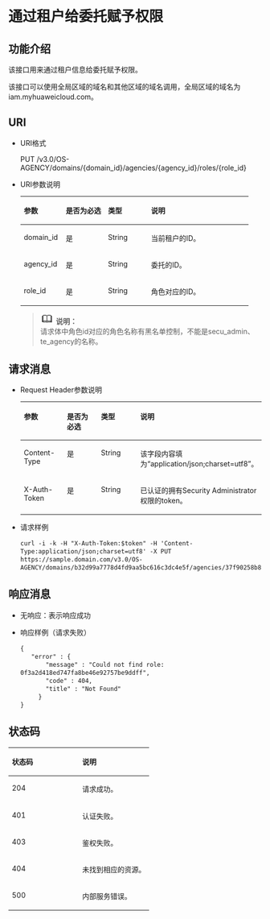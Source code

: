 # 通过租户给委托赋予权限<a name="zh-cn_topic_0079467624"></a>

## 功能介绍<a name="sd32cbb7d5afd415d8a47d1f36476f58e"></a>

该接口用来通过租户信息给委托赋予权限。

该接口可以使用全局区域的域名和其他区域的域名调用，全局区域的域名为iam.myhuaweicloud.com。

## URI<a name="s8bfb266fc6fd4b4fbcdb7c5b37fec0c3"></a>

-   URI格式

    PUT /v3.0/OS-AGENCY/domains/\{domain\_id\}/agencies/\{agency\_id\}/roles/\{role\_id\}


-   URI参数说明

    <a name="t7d98a5ad17d24daa8e58656f6da291de"></a>
    <table><thead align="left"><tr id="r5e7d0413da724067991bb18271aa331f"><th class="cellrowborder" valign="top" width="18.360000000000003%" id="mcps1.1.5.1.1"><p id="a3a948e8952044840bfe547d49baa12c7"><a name="a3a948e8952044840bfe547d49baa12c7"></a><a name="a3a948e8952044840bfe547d49baa12c7"></a>参数</p>
    </th>
    <th class="cellrowborder" valign="top" width="18.48%" id="mcps1.1.5.1.2"><p id="a2b1a382248774519929c9fe14900ceed"><a name="a2b1a382248774519929c9fe14900ceed"></a><a name="a2b1a382248774519929c9fe14900ceed"></a>是否为必选</p>
    </th>
    <th class="cellrowborder" valign="top" width="18.86%" id="mcps1.1.5.1.3"><p id="af253bd8fb6384746a335ac225b05565b"><a name="af253bd8fb6384746a335ac225b05565b"></a><a name="af253bd8fb6384746a335ac225b05565b"></a>类型</p>
    </th>
    <th class="cellrowborder" valign="top" width="44.3%" id="mcps1.1.5.1.4"><p id="af46f0afead2b4f6aac8fa304ec0bc334"><a name="af46f0afead2b4f6aac8fa304ec0bc334"></a><a name="af46f0afead2b4f6aac8fa304ec0bc334"></a>说明</p>
    </th>
    </tr>
    </thead>
    <tbody><tr id="r8313928b14dc4dcd84b6a9f507104888"><td class="cellrowborder" valign="top" width="18.360000000000003%" headers="mcps1.1.5.1.1 "><p id="ac8d7ad96322f4179af858eb5c419e8d1"><a name="ac8d7ad96322f4179af858eb5c419e8d1"></a><a name="ac8d7ad96322f4179af858eb5c419e8d1"></a>domain_id</p>
    </td>
    <td class="cellrowborder" valign="top" width="18.48%" headers="mcps1.1.5.1.2 "><p id="ab6a68ef3a12c48e2ad342c2f352de1f8"><a name="ab6a68ef3a12c48e2ad342c2f352de1f8"></a><a name="ab6a68ef3a12c48e2ad342c2f352de1f8"></a>是</p>
    </td>
    <td class="cellrowborder" valign="top" width="18.86%" headers="mcps1.1.5.1.3 "><p id="a3f7ce8cf115c4393b7931d8fde530e4c"><a name="a3f7ce8cf115c4393b7931d8fde530e4c"></a><a name="a3f7ce8cf115c4393b7931d8fde530e4c"></a>String</p>
    </td>
    <td class="cellrowborder" valign="top" width="44.3%" headers="mcps1.1.5.1.4 "><p id="a6aa971030c4748a698bb3b4898cd1305"><a name="a6aa971030c4748a698bb3b4898cd1305"></a><a name="a6aa971030c4748a698bb3b4898cd1305"></a>当前租户的ID。</p>
    </td>
    </tr>
    <tr id="r347ae7b1f64e41c98cee1ab0d52732cd"><td class="cellrowborder" valign="top" width="18.360000000000003%" headers="mcps1.1.5.1.1 "><p id="a7ea4dd5a3c8448e7b705f201030eec17"><a name="a7ea4dd5a3c8448e7b705f201030eec17"></a><a name="a7ea4dd5a3c8448e7b705f201030eec17"></a>agency_id</p>
    </td>
    <td class="cellrowborder" valign="top" width="18.48%" headers="mcps1.1.5.1.2 "><p id="afff03be279884bdca910434905df5e21"><a name="afff03be279884bdca910434905df5e21"></a><a name="afff03be279884bdca910434905df5e21"></a>是</p>
    </td>
    <td class="cellrowborder" valign="top" width="18.86%" headers="mcps1.1.5.1.3 "><p id="a237c5e94daba453680ae069a9fba48df"><a name="a237c5e94daba453680ae069a9fba48df"></a><a name="a237c5e94daba453680ae069a9fba48df"></a>String</p>
    </td>
    <td class="cellrowborder" valign="top" width="44.3%" headers="mcps1.1.5.1.4 "><p id="a41754287d487497484900718c4a1be30"><a name="a41754287d487497484900718c4a1be30"></a><a name="a41754287d487497484900718c4a1be30"></a>委托的ID。</p>
    </td>
    </tr>
    <tr id="r89bba46793dd4b9d9bc5744ca825d840"><td class="cellrowborder" valign="top" width="18.360000000000003%" headers="mcps1.1.5.1.1 "><p id="a8e16f5a068404d1f970f5c179131e358"><a name="a8e16f5a068404d1f970f5c179131e358"></a><a name="a8e16f5a068404d1f970f5c179131e358"></a>role_id</p>
    </td>
    <td class="cellrowborder" valign="top" width="18.48%" headers="mcps1.1.5.1.2 "><p id="af05e7037b0c94ea38da2c3f75fddb326"><a name="af05e7037b0c94ea38da2c3f75fddb326"></a><a name="af05e7037b0c94ea38da2c3f75fddb326"></a>是</p>
    </td>
    <td class="cellrowborder" valign="top" width="18.86%" headers="mcps1.1.5.1.3 "><p id="a8fce5747cb1a4317887544fd61d2c988"><a name="a8fce5747cb1a4317887544fd61d2c988"></a><a name="a8fce5747cb1a4317887544fd61d2c988"></a>String</p>
    </td>
    <td class="cellrowborder" valign="top" width="44.3%" headers="mcps1.1.5.1.4 "><p id="a89bb782f1e3e489fbb9d2142ceefdccf"><a name="a89bb782f1e3e489fbb9d2142ceefdccf"></a><a name="a89bb782f1e3e489fbb9d2142ceefdccf"></a>角色对应的ID。</p>
    </td>
    </tr>
    </tbody>
    </table>

    >![](public_sys-resources/icon-note.gif) **说明：**   
    >请求体中角色id对应的角色名称有黑名单控制，不能是secu\_admin、te\_agency的名称。  


## 请求消息<a name="sbe09a08b2e5841ff9f6808a1e714405c"></a>

-   Request Header参数说明

    <a name="t2a3bcde88e2d42b9be2030e06757f78c"></a>
    <table><thead align="left"><tr id="re9a6010114a74310bb1c8ec8266d6e97"><th class="cellrowborder" valign="top" width="18.83%" id="mcps1.1.5.1.1"><p id="a77a080ef749f42afa95c01469e004592"><a name="a77a080ef749f42afa95c01469e004592"></a><a name="a77a080ef749f42afa95c01469e004592"></a>参数</p>
    </th>
    <th class="cellrowborder" valign="top" width="17.919999999999998%" id="mcps1.1.5.1.2"><p id="a0caf369b338f4245b688e1aed95bca35"><a name="a0caf369b338f4245b688e1aed95bca35"></a><a name="a0caf369b338f4245b688e1aed95bca35"></a>是否为必选</p>
    </th>
    <th class="cellrowborder" valign="top" width="18.67%" id="mcps1.1.5.1.3"><p id="a685b8f9209e240c2a7efd856ec96033d"><a name="a685b8f9209e240c2a7efd856ec96033d"></a><a name="a685b8f9209e240c2a7efd856ec96033d"></a>类型</p>
    </th>
    <th class="cellrowborder" valign="top" width="44.58%" id="mcps1.1.5.1.4"><p id="a5d506e9a88e24b1a9a0535e44ae17d8d"><a name="a5d506e9a88e24b1a9a0535e44ae17d8d"></a><a name="a5d506e9a88e24b1a9a0535e44ae17d8d"></a>说明</p>
    </th>
    </tr>
    </thead>
    <tbody><tr id="r972bd6f6b6ee4d63934e1a1d42750953"><td class="cellrowborder" valign="top" width="18.83%" headers="mcps1.1.5.1.1 "><p id="afd051d13fc314e4ea3c17bfab535e24d"><a name="afd051d13fc314e4ea3c17bfab535e24d"></a><a name="afd051d13fc314e4ea3c17bfab535e24d"></a>Content-Type</p>
    </td>
    <td class="cellrowborder" valign="top" width="17.919999999999998%" headers="mcps1.1.5.1.2 "><p id="a098126e39ffc4f5d9d02b96212f20ce1"><a name="a098126e39ffc4f5d9d02b96212f20ce1"></a><a name="a098126e39ffc4f5d9d02b96212f20ce1"></a>是</p>
    </td>
    <td class="cellrowborder" valign="top" width="18.67%" headers="mcps1.1.5.1.3 "><p id="adff70bd574324ce7b97f9dfe8281ed25"><a name="adff70bd574324ce7b97f9dfe8281ed25"></a><a name="adff70bd574324ce7b97f9dfe8281ed25"></a>String</p>
    </td>
    <td class="cellrowborder" valign="top" width="44.58%" headers="mcps1.1.5.1.4 "><p id="a221113d87e0d47dfa177321872a0e3b0"><a name="a221113d87e0d47dfa177321872a0e3b0"></a><a name="a221113d87e0d47dfa177321872a0e3b0"></a>该字段内容填为<span class="parmvalue" id="parmvalue1823317483242"><a name="parmvalue1823317483242"></a><a name="parmvalue1823317483242"></a>“application/json;charset=utf8”</span>。</p>
    </td>
    </tr>
    <tr id="r0e73be626aee42c8a1a7c3e3fbfad3ed"><td class="cellrowborder" valign="top" width="18.83%" headers="mcps1.1.5.1.1 "><p id="a79b10806bfd5435e9d72ebb166c35d75"><a name="a79b10806bfd5435e9d72ebb166c35d75"></a><a name="a79b10806bfd5435e9d72ebb166c35d75"></a>X-Auth-Token</p>
    </td>
    <td class="cellrowborder" valign="top" width="17.919999999999998%" headers="mcps1.1.5.1.2 "><p id="a587216c2ae9845568e71784bd0a3404a"><a name="a587216c2ae9845568e71784bd0a3404a"></a><a name="a587216c2ae9845568e71784bd0a3404a"></a>是</p>
    </td>
    <td class="cellrowborder" valign="top" width="18.67%" headers="mcps1.1.5.1.3 "><p id="a07df5795216b4ffd814764eef3c9890c"><a name="a07df5795216b4ffd814764eef3c9890c"></a><a name="a07df5795216b4ffd814764eef3c9890c"></a>String</p>
    </td>
    <td class="cellrowborder" valign="top" width="44.58%" headers="mcps1.1.5.1.4 "><p id="a9db1120685df461f8c36a450120e7575"><a name="a9db1120685df461f8c36a450120e7575"></a><a name="a9db1120685df461f8c36a450120e7575"></a>已认证的拥有Security Administrator权限的token。</p>
    </td>
    </tr>
    </tbody>
    </table>


-   请求样例

    ```
    curl -i -k -H "X-Auth-Token:$token" -H 'Content-Type:application/json;charset=utf8' -X PUT https://sample.domain.com/v3.0/OS-AGENCY/domains/b32d99a7778d4fd9aa5bc616c3dc4e5f/agencies/37f90258b820472bbc8a0f4f0bfd720d/roles/0f3a2d418ed747fa8be46e92757be9ff
    ```


## 响应消息<a name="s755c4357c5ca4edba2badcd8d4f40c6e"></a>

-   无响应：表示响应成功
-   响应样例（请求失败）

    ```
    {
       "error" : {
           "message" : "Could not find role: 0f3a2d418ed747fa8be46e92757be9ddff",
           "code" : 404,
           "title" : "Not Found"
         }
    }
    ```


## 状态码<a name="s61c00aab956c432ba03074959ed97c58"></a>

<a name="td9cdd0aa9a2048778249267ea06f9361"></a>
<table><thead align="left"><tr id="r3567e198c0744e369984c1f162ec41de"><th class="cellrowborder" valign="top" width="50%" id="mcps1.1.3.1.1"><p id="a30f580137070413ab9f3c2e85a2d3747"><a name="a30f580137070413ab9f3c2e85a2d3747"></a><a name="a30f580137070413ab9f3c2e85a2d3747"></a>状态码</p>
</th>
<th class="cellrowborder" valign="top" width="50%" id="mcps1.1.3.1.2"><p id="aa7e5f4ef91364bf18b5661a24a54f365"><a name="aa7e5f4ef91364bf18b5661a24a54f365"></a><a name="aa7e5f4ef91364bf18b5661a24a54f365"></a>说明</p>
</th>
</tr>
</thead>
<tbody><tr id="rf109a271314f4533becfe89639b11125"><td class="cellrowborder" valign="top" width="50%" headers="mcps1.1.3.1.1 "><p id="ae814884cbfa34eb886df4cccf6afab3b"><a name="ae814884cbfa34eb886df4cccf6afab3b"></a><a name="ae814884cbfa34eb886df4cccf6afab3b"></a>204</p>
</td>
<td class="cellrowborder" valign="top" width="50%" headers="mcps1.1.3.1.2 "><p id="a645dfe888dec4eb2a4f0f99a73f774be"><a name="a645dfe888dec4eb2a4f0f99a73f774be"></a><a name="a645dfe888dec4eb2a4f0f99a73f774be"></a>请求成功。</p>
</td>
</tr>
<tr id="r80e2f92d56104c9d921b35a0d7732cca"><td class="cellrowborder" valign="top" width="50%" headers="mcps1.1.3.1.1 "><p id="a0d1fa62314bf4f6bbd1e8178b7729781"><a name="a0d1fa62314bf4f6bbd1e8178b7729781"></a><a name="a0d1fa62314bf4f6bbd1e8178b7729781"></a>401</p>
</td>
<td class="cellrowborder" valign="top" width="50%" headers="mcps1.1.3.1.2 "><p id="a2a01fc84be644bbb9809f31ff2b584da"><a name="a2a01fc84be644bbb9809f31ff2b584da"></a><a name="a2a01fc84be644bbb9809f31ff2b584da"></a>认证失败。</p>
</td>
</tr>
<tr id="r59d0b76d477f40039857ceac885bb2b2"><td class="cellrowborder" valign="top" width="50%" headers="mcps1.1.3.1.1 "><p id="ab5b46fe2535c4d969b3033a979ef32b2"><a name="ab5b46fe2535c4d969b3033a979ef32b2"></a><a name="ab5b46fe2535c4d969b3033a979ef32b2"></a>403</p>
</td>
<td class="cellrowborder" valign="top" width="50%" headers="mcps1.1.3.1.2 "><p id="a39f539005cab4265aea430356e5c82c3"><a name="a39f539005cab4265aea430356e5c82c3"></a><a name="a39f539005cab4265aea430356e5c82c3"></a>鉴权失败。</p>
</td>
</tr>
<tr id="r37396180afcc486c9db290bb55d645f8"><td class="cellrowborder" valign="top" width="50%" headers="mcps1.1.3.1.1 "><p id="ae59d58ae92af44eaa9dc1656d13d292d"><a name="ae59d58ae92af44eaa9dc1656d13d292d"></a><a name="ae59d58ae92af44eaa9dc1656d13d292d"></a>404</p>
</td>
<td class="cellrowborder" valign="top" width="50%" headers="mcps1.1.3.1.2 "><p id="aad60d8a5e4754e139481963b3c283568"><a name="aad60d8a5e4754e139481963b3c283568"></a><a name="aad60d8a5e4754e139481963b3c283568"></a>未找到相应的资源。</p>
</td>
</tr>
<tr id="r7f56ad93b7e34d7e8e6da5a37f433d4b"><td class="cellrowborder" valign="top" width="50%" headers="mcps1.1.3.1.1 "><p id="a7b2f3b7c3e694ef6a598609a1962e87c"><a name="a7b2f3b7c3e694ef6a598609a1962e87c"></a><a name="a7b2f3b7c3e694ef6a598609a1962e87c"></a>500</p>
</td>
<td class="cellrowborder" valign="top" width="50%" headers="mcps1.1.3.1.2 "><p id="a6168166f84cf4f4392a4fb6ae92d152c"><a name="a6168166f84cf4f4392a4fb6ae92d152c"></a><a name="a6168166f84cf4f4392a4fb6ae92d152c"></a>内部服务错误。</p>
</td>
</tr>
</tbody>
</table>

